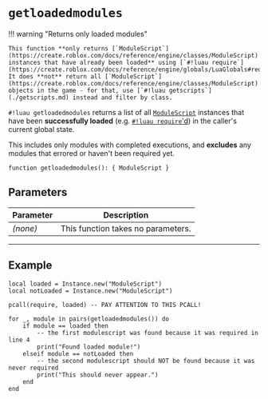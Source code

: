 # `getloadedmodules`

!!! warning "Returns only loaded modules"

    This function **only returns [`ModuleScript`](https://create.roblox.com/docs/reference/engine/classes/ModuleScript) instances that have already been loaded** using [`#!luau require`](https://create.roblox.com/docs/reference/engine/globals/LuaGlobals#require).  
    It does **not** return all [`ModuleScript`](https://create.roblox.com/docs/reference/engine/classes/ModuleScript) objects in the game - for that, use [`#!luau getscripts`](./getscripts.md) instead and filter by class.

`#!luau getloadedmodules` returns a list of all [`ModuleScript`](https://create.roblox.com/docs/reference/engine/classes/ModuleScript) instances that have been **successfully loaded** (e.g. [`#!luau require`'d](https://create.roblox.com/docs/reference/engine/globals/LuaGlobals#require)) in the caller's current global state.

This includes only modules with completed executions, and **excludes** any modules that errored or haven't been required yet.

```luau
function getloadedmodules(): { ModuleScript }
```

## Parameters

| Parameter | Description                      |
|-----------|----------------------------------|
| *(none)*  | This function takes no parameters. |

---

## Example

```luau title="Checking if a module has been loaded" linenums="1"
local loaded = Instance.new("ModuleScript")
local notLoaded = Instance.new("ModuleScript")

pcall(require, loaded) -- PAY ATTENTION TO THIS PCALL!

for _, module in pairs(getloadedmodules()) do
    if module == loaded then
        -- the first modulescript was found because it was required in line 4
        print("Found loaded module!")
    elseif module == notLoaded then
        -- the second modulescript should NOT be found because it was never required
        print("This should never appear.")
    end
end
```
